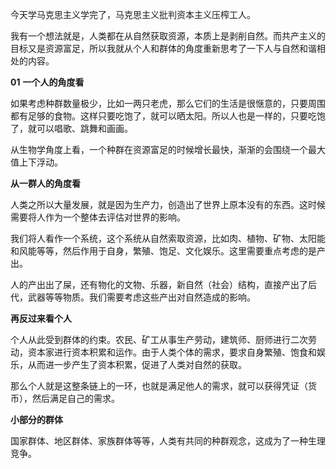 今天学马克思主义学完了，马克思主义批判资本主义压榨工人。

我有一个想法就是，人类都在从自然获取资源，本质上是剥削自然。而共产主义的目标又是资源富足，所以我就从个人和群体的角度重新思考了一下人与自然和谐相处的内容。

**01**
**一个人的角度看**

如果考虑种群数量极少，比如一两只老虎，那么它们的生活是很惬意的，只要周围都有足够的食物。这样只要吃饱了，就可以晒太阳。所以人也是一样的，只要吃饱了，就可以唱歌、跳舞和画画。

从生物学角度上看，一个种群在资源富足的时候增长最快，渐渐的会围绕一个最大值上下浮动。

**从一群人的角度看**

人类之所以大量发展，就是因为生产力，创造出了世界上原本没有的东西。这时候需要将人作为一个整体去评估对世界的影响。

我们将人看作一个系统，这个系统从自然索取资源，比如肉、植物、矿物、太阳能和风能等等，然后作用于自身，繁殖、饱足、文化娱乐。这里需要重点考虑的是产出。

人的产出出了屎，还有物化的文物、乐器，新自然（社会）结构，直接产出了后代，武器等等物质。我们需要考虑这些产出对自然造成的影响。

**再反过来看个人**

个人从此受到群体的约束。农民、矿工从事生产劳动，建筑师、厨师进行二次劳动，资本家进行资本积累和运作。由于人类个体的需求，要求自身繁殖、饱食和娱乐，从而进一步产生了资本积累，促进了人类对自然的获取。

那么个人就是这整条链上的一环，也就是满足他人的需求，就可以获得凭证（货币），然后满足自己的需求。

**小部分的群体**

国家群体、地区群体、家族群体等等，人类有共同的种群观念，这成为了一种生理竞争。
